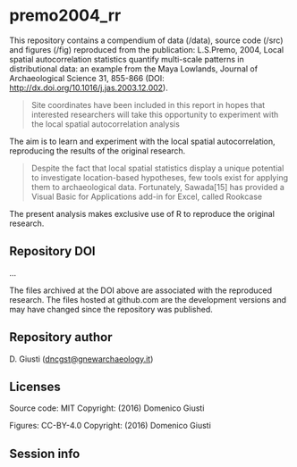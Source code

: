premo2004_rr
============

This repository contains a compendium of data (/data), source code (/src) and figures (/fig) reproduced from the publication: L.S.Premo, 2004, Local spatial autocorrelation statistics quantify multi-scale patterns in distributional data: an example from the Maya Lowlands, Journal of Archaeological Science 31, 855-866 (DOI: http://dx.doi.org/10.1016/j.jas.2003.12.002).

> Site coordinates have been included in this report in hopes that interested researchers will take this opportunity to experiment with the local spatial autocorrelation analysis

The aim is to learn and experiment with the local spatial autocorrelation, reproducing the results of the original research.

> Despite the fact that local spatial statistics display a unique potential to investigate location-based hypotheses, few tools exist for applying them to archaeological data. Fortunately, Sawada[15] has provided a Visual Basic for Applications add-in for Excel, called Rookcase

The present analysis makes exclusive use of R to reproduce the original research.

## Repository DOI

...

The files archived at the DOI above are associated with the reproduced research. The files hosted at github.com are the development versions and may have changed since the repository was published.

## Repository author

D. Giusti (dncgst@gnewarchaeology.it)

## Licenses

Source code: MIT Copyright: (2016) Domenico Giusti

Figures: CC-BY-4.0 Copyright: (2016) Domenico Giusti

## Session info